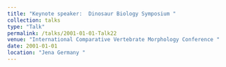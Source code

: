 ```yaml
---
title: "Keynote speaker:  Dinosaur Biology Symposium "
collection: talks
type: "Talk"
permalink: /talks/2001-01-01-Talk22
venue: "International Comparative Vertebrate Morphology Conference "
date: 2001-01-01
location: "Jena Germany "
---
```

